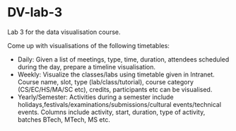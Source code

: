 # DV-lab-3
Lab 3 for the data visualisation course.

Come up with visualisations of the following timetables:
- Daily: Given a list of meetings, type, time, duration, attendees scheduled during the day, prepare a timeline visualisation. 
- Weekly: Visualize the classes/labs using timetable given in Intranet. Course name, slot, type (lab/class/tutorial), course category (CS/EC/HS/MA/SC etc), credits, participants etc can be visualised.
- Yearly/Semester: Activities during a semester include holidays,festivals/examinations/submissions/cultural events/technical events. Columns include activity, start, duration, type of activity, batches BTech, MTech, MS etc.

